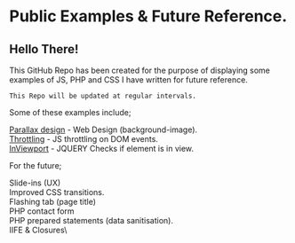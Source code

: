 # Public Examples & Future Reference.

## Hello There! 

This GitHub Repo has been created for the purpose of displaying some examples of JS, PHP and CSS I have written for future reference.

```
This Repo will be updated at regular intervals.
```
Some of these examples include;

[Parallax design]() - Web Design (background-image).\
[Throttling]() - JS throttling on DOM events.\
[InViewport]() - JQUERY Checks if element is in view.

For the future;

Slide-ins (UX)\
Improved CSS transitions.\
Flashing tab (page title)\
PHP contact form\
PHP prepared statements (data sanitisation).\
IIFE & Closures\
